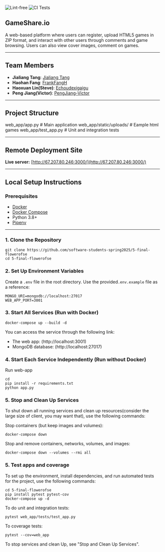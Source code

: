 ![Lint-free](https://github.com/nyu-software-engineering/containerized-app-exercise/actions/workflows/lint.yml/badge.svg)
![CI Tests](https://github.com/software-students-spring2025/4-containers-excalibur-1/actions/workflows/test.yml/badge.svg)

## GameShare.io

A web-based platform where users can register, upload HTML5 games in ZIP format, and interact with other users through comments and game browsing. Users can also view cover images, comment on games.

---

## Team Members
- **Jialiang Tang**: [Jialiang Tang](https://github.com/JialiangTang1)
- **Haohan Fang**: [FrankFangH](https://github.com/FrankFangH)
- **Haoxuan Lin(Steve)**: [Echoudexigaigu](https://github.com/Echoudexigaigu)
- **Peng Jiang(Victor)**: [PengJiang-Victor](https://github.com/PengJiang-Victor)

---

## Project Structure
web_app/app.py  # Main application
web_app/static/uploads/ # Eample html games
web_app/test_app.py # Unit and integration tests


---

## Remote Deployment Site
**Live server:** [http://67.207.80.246:3000/](http://67.207.80.246:3000/)

---

## Local Setup Instructions

### Prerequisites

- [Docker](https://www.docker.com/)
- [Docker Compose](https://docs.docker.com/compose/)
- Python 3.8+
- [Pipenv](https://pipenv.pypa.io/en/latest/)

---

### 1. Clone the Repository

```
git clone https://github.com/software-students-spring2025/5-final-flowerofse
cd 5-final-flowerofse
```

### 2. Set Up Environment Variables

Create a `.env` file in the root directory. Use the provided`.env.example` file as a reference:

```
MONGO_URI=mongodb://localhost:27017
WEB_APP_PORT=3001
```

### 3. Start All Services (Run with Docker)

```
docker-compose up --build -d
```

You can access the service through the following link:
- The web app: (http://localhost:3001)
- MongoDB database: (http://localhost:27017)

### 4. Start Each Service Independently (Run without Docker)

Run web-app
```
cd 
pip install -r requirements.txt
python app.py
```

### 5. Stop and Clean Up Services
To shut down all running services and clean up resources(consider the large size of client, you may want that), use the following commands:

Stop containers (but keep images and volumes):
```
docker-compose down
```

Stop and remove containers, networks, volumes, and images:

```
docker-compose down --volumes --rmi all
```

### 5. Test apps and coverage
To set up the environment, install dependencies, and run automated tests for the project, use the following commands:

```
cd 5-final-flowerofse
pip install pytest pytest-cov
docker-compose up -d
```

To do unit and integration tests:

```
pytest web_app/tests/test_app.py
```

To coverage tests:

```
pytest --cov=web_app
```

To stop services and clean Up, see "Stop and Clean Up Services".
